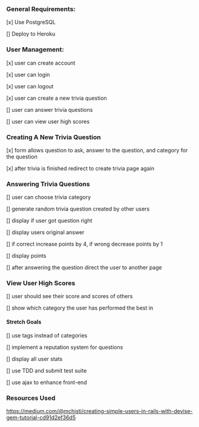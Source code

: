 

### General Requirements:
[x] Use PostgreSQL

[] Deploy to Heroku

### User Management:
[x] user can create account

[x] user can login

[x] user can logout

[x] user can create a new trivia question

[] user can answer trivia questions

[] user can view user high scores


### Creating A New Trivia Question
[x] form allows question to ask, answer to the question, and category for the question

[x] after trivia is finished redirect to create trivia page again

### Answering Trivia Questions
[] user can choose trivia category

[] generate random trivia question created by other users

[] display if user got question right

[] display users original answer

[] if correct increase points by 4, if wrong decrease points by 1

[] display points

[] after answering the question direct the user to another page

### View User High Scores
[] user should see their score and scores of others

[] show which category the user has performed the best in

#### Stretch Goals
[] use tags instead of categories

[] implement a reputation system for questions

[] display all user stats

[] use TDD and submit test suite

[] use ajax to enhance front-end

### Resources Used
https://medium.com/@mchisti/creating-simple-users-in-rails-with-devise-gem-tutorial-cd91d2ef36d5


